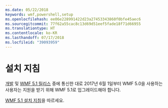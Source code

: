 ```yaml
---
ms.date: 05/22/2018
keywords: wmf,powershell,setup
ms.openlocfilehash: ee06e228991422d23a27453343860f0bfe45aec6
ms.sourcegitcommit: 77f62a55cac8c13d69d51eef5fade18f71d66955
ms.translationtype: HT
ms.contentlocale: ko-KR
ms.lasthandoff: 07/17/2018
ms.locfileid: "39093959"
---
```

# <a name="installation-instructions"></a>설치 지침

[개발](https://blogs.msdn.microsoft.com/powershell/2016/04/06/windows-management-framework-5-0-updates-and-wmf-5-1/) 및 [WMF 5.1 릴리스](https://blogs.msdn.microsoft.com/powershell/2017/03/28/windows-management-framework-wmf-5-1-now-in-microsoft-update-catalog/) 중에 통신한 대로 2017년 6월 1일부터 WMF 5.0을 사용하는 사용자는 지원을 받기 위해 WMF 5.1로 업그레이드해야 합니다.

[WMF 5.1 설치 지침](..\5.1\install-configure.md)을 따르세요. 